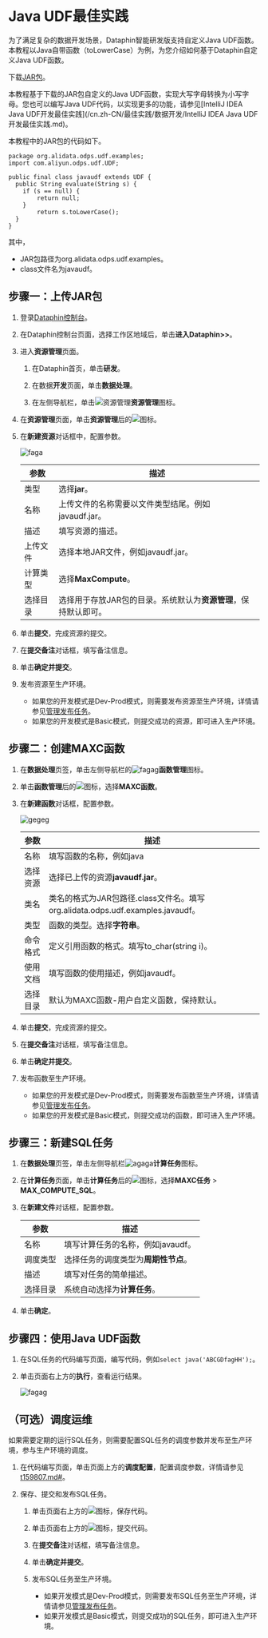 # Java UDF最佳实践

为了满足复杂的数据开发场景，Dataphin智能研发版支持自定义Java UDF函数。本教程以Java自带函数（toLowerCase）为例，为您介绍如何基于Dataphin自定义Java UDF函数。

下载[JAR包](https://docs-aliyun.cn-hangzhou.oss.aliyun-inc.com/assets/attach/30259/cn_zh/1609818319666/javaudf.jar)。

本教程基于下载的JAR包自定义的Java UDF函数，实现大写字母转换为小写字母。您也可以编写Java UDF代码，以实现更多的功能，请参见[IntelliJ IDEA Java UDF开发最佳实践](/cn.zh-CN/最佳实践/数据开发/IntelliJ IDEA Java UDF开发最佳实践.md)。

本教程中的JAR包的代码如下。

```
package org.alidata.odps.udf.examples;
import com.aliyun.odps.udf.UDF;

public final class javaudf extends UDF {
  public String evaluate(String s) {
    if (s == null) {
        return null;
    }
        return s.toLowerCase();
  }
}
```

其中，

-   JAR包路径为org.alidata.odps.udf.examples。
-   class文件名为javaudf。

## 步骤一：上传JAR包

1.  登录[Dataphin控制台](https://dataphin.console.aliyun.com/workingArea)。

2.  在Dataphin控制台页面，选择工作区地域后，单击**进入Dataphin\>\>**。

3.  进入**资源管理**页面。

    1.  在Dataphin首页，单击**研发**。

    2.  在数据**开发**页面，单击**数据处理**。

    3.  在左侧导航栏，单击![资源管理](https://static-aliyun-doc.oss-accelerate.aliyuncs.com/assets/img/zh-CN/2987549951/p96911.png)**资源管理**图标。

4.  在**资源管理**页面，单击**资源管理**后的![](https://static-aliyun-doc.oss-accelerate.aliyuncs.com/assets/img/zh-CN/8397549951/p72394.png)图标。

5.  在**新建资源**对话框中，配置参数。

    ![faga](https://static-aliyun-doc.oss-accelerate.aliyuncs.com/assets/img/zh-CN/7373289061/p208783.png)

    |参数|描述|
    |--|--|
    |类型|选择**jar**。|
    |名称|上传文件的名称需要以文件类型结尾。例如javaudf.jar。|
    |描述|填写资源的描述。|
    |上传文件|选择本地JAR文件，例如javaudf.jar。|
    |计算类型|选择**MaxCompute**。|
    |选择目录|选择用于存放JAR包的目录。系统默认为**资源管理**，保持默认即可。|

6.  单击**提交**，完成资源的提交。

7.  在**提交备注**对话框，填写备注信息。

8.  单击**确定并提交**。

9.  发布资源至生产环境。

    -   如果您的开发模式是Dev-Prod模式，则需要发布资源至生产环境，详情请参见[管理发布任务](/cn.zh-CN/任务发布/管理发布任务.md)。
    -   如果您的开发模式是Basic模式，则提交成功的资源，即可进入生产环境。

## 步骤二：创建MAXC函数

1.  在**数据处理**页签，单击左侧导航栏的![fagag](https://static-aliyun-doc.oss-accelerate.aliyuncs.com/assets/img/zh-CN/4056155061/p176396.png)**函数管理**图标。

2.  单击**函数管理**后的![](https://static-aliyun-doc.oss-accelerate.aliyuncs.com/assets/img/zh-CN/8397549951/p72394.png)图标，选择**MAXC函数**。

3.  在**新建函数**对话框，配置参数。

    ![gegeg](https://static-aliyun-doc.oss-accelerate.aliyuncs.com/assets/img/zh-CN/7373289061/p208806.png)

    |参数|描述|
    |--|--|
    |名称|填写函数的名称，例如java|
    |选择资源|选择已上传的资源**javaudf.jar**。|
    |类名|类名的格式为JAR包路径.class文件名。填写org.alidata.odps.udf.examples.javaudf。|
    |类型|函数的类型。选择**字符串**。|
    |命令格式|定义引用函数的格式。填写to\_char\(string i\)。|
    |使用文档|填写函数的使用描述，例如javaudf。|
    |选择目录|默认为MAXC函数-用户自定义函数，保持默认。|

4.  单击**提交**，完成资源的提交。

5.  在**提交备注**对话框，填写备注信息。

6.  单击**确定并提交**。

7.  发布函数至生产环境。

    -   如果您的开发模式是Dev-Prod模式，则需要发布函数至生产环境，详情请参见[管理发布任务](/cn.zh-CN/任务发布/管理发布任务.md)。
    -   如果您的开发模式是Basic模式，则提交成功的函数，即可进入生产环境。

## 步骤三：新建SQL任务

1.  在**数据处理**页签，单击左侧导航栏![agaga](https://static-aliyun-doc.oss-accelerate.aliyuncs.com/assets/img/zh-CN/8980863061/p176215.png)**计算任务**图标。

2.  在**计算任务**页面，单击**计算任务**后的![](https://static-aliyun-doc.oss-accelerate.aliyuncs.com/assets/img/zh-CN/8397549951/p72394.png)图标，选择**MAXC任务** \> **MAX\_COMPUTE\_SQL**。

3.  在**新建文件**对话框，配置参数。

    |参数|描述|
    |--|--|
    |名称|填写计算任务的名称，例如javaudf。|
    |调度类型|选择任务的调度类型为**周期性节点**。|
    |描述|填写对任务的简单描述。|
    |选择目录|系统自动选择为**计算任务**。|

4.  单击**确定**。


## 步骤四：使用Java UDF函数

1.  在SQL任务的代码编写页面，编写代码，例如`select java('ABCGDfagHH');`。

2.  单击页面右上方的**执行**，查看运行结果。

    ![fagag](https://static-aliyun-doc.oss-accelerate.aliyuncs.com/assets/img/zh-CN/8373289061/p208840.png)


## （可选）调度运维

如果需要定期的运行SQL任务，则需要配置SQL任务的调度参数并发布至生产环境，参与生产环境的调度。

1.  在代码编写页面，单击页面上方的**调度配置**，配置调度参数，详情请参见[t159807.md\#](/cn.zh-CN/数据开发/规范建模/逻辑表-维度逻辑表/调度配置.md)。

2.  保存、提交和发布SQL任务。

    1.  单击页面右上方的![](https://static-aliyun-doc.oss-accelerate.aliyuncs.com/assets/img/zh-CN/1197549951/p72337.png)图标，保存代码。

    2.  单击页面右上方的![](https://static-aliyun-doc.oss-accelerate.aliyuncs.com/assets/img/zh-CN/1197549951/p73470.png)图标，提交代码。

    3.  在**提交备注**对话框，填写备注信息。

    4.  单击**确定并提交**。

    5.  发布SQL任务至生产环境。

        -   如果开发模式是Dev-Prod模式，则需要发布SQL任务至生产环境，详情请参见[管理发布任务](/cn.zh-CN/任务发布/管理发布任务.md)。
        -   如果开发模式是Basic模式，则提交成功的SQL任务，即可进入生产环境。

